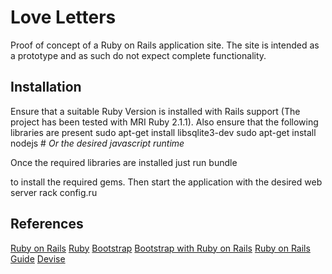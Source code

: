 Love Letters
============
Proof of concept of a Ruby on Rails application site. The site is intended as a prototype and as such do not expect complete functionality.

Installation
------------
Ensure that a suitable Ruby Version is installed with Rails support (The project has been tested with MRI Ruby 2.1.1). Also ensure that the following libraries
are present
   sudo apt-get install libsqlite3-dev
   sudo apt-get install nodejs # *Or the desired javascript runtime*

Once the required libraries are installed just run
  bundle

to install the required gems. Then start the application with the desired web server
  rack config.ru

References
----------
[Ruby on Rails](http://rubyonrails.org/)
[Ruby](https://www.ruby-lang.org/en/)
[Bootstrap](http://getbootstrap.com/)
[Bootstrap with Ruby on Rails](http://stackoverflow.com/questions/21962775/bootstrap-3rails-4-certain-glyphicons-not-working)
[Ruby on Rails Guide](http://guides.rubyonrails.org/getting_started.html#hello-rails-bang)
[Devise](https://github.com/plataformatec/devise)